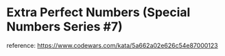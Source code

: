 # Extra Perfect Numbers (Special Numbers Series #7)

reference: https://www.codewars.com/kata/5a662a02e626c54e87000123